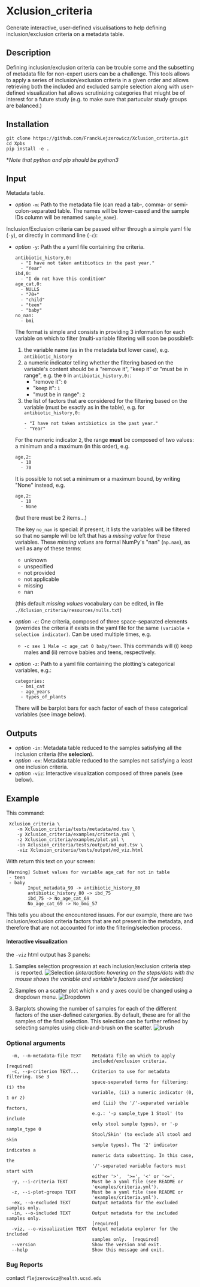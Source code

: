 # Xclusion_criteria

Generate interactive, user-defined visualisations to help defining inclusion/exclusion criteria on a metadata table.

## Description

Defining inclusion/exclusion criteria can be trouble some and the subsetting of metadata file for non-expert users 
can be a challenge. This tools allows to apply a series of inclusion/exclusion criteria in a given order and allows
retrieving both the included and excluded sample selection along with user-defined visualization hat allows scrutinizing
categories that miught be of interest for a future study (e.g. to make sure that partucular study groups are balanced.)    

## Installation

```
git clone https://github.com/FranckLejzerowicz/Xclusion_criteria.git
cd Xpbs
pip install -e .
```

*_Note that python and pip should be python3_

## Input

Metadata table.

- _option_ `-m`: Path to the metadata file (can read a tab-, comma- or semi-colon-separated table. The names will be 
lower-cased and the sample IDs column will be renamed `sample_name`).

Inclusion/Exclusion criteria can be passed either through a simple yaml file (`-y`), or directly in command line (`-c`): 
- _option_ `-y`: Path the a yaml file containing the criteria.
    ```
    antibiotic_history,0:
      - "I have not taken antibiotics in the past year."
      - "Year"
    ibd,0:
      - "I do not have this condition"
    age_cat,0:
      - NULLS
      - "70+"
      - "child"
      - "teen"
      - "baby"
    no_nan:
      - bmi
    ```
    The format is simple and consists in providing 3 information for each variable
    on which to filter (multi-variable  filtering will soon be possible!):
    1. the variable name (as in the metadata but lower case), e.g. `antibiotic_history`
    2. a numeric indicator telling whether the filtering based on the variable's content should be a 
    "remove it", "keep it" or "must be in range",  e.g. the `0` in `antibiotic_history,0:`:
        * "remove it": `0`
        * "keep it": `1`
        * "must be in range": `2`
    3. the list of factors that are considered for the filtering based on the
    variable (must be exactly as in the table), e.g. for `antibiotic_history,0:`
        ```
        - "I have not taken antibiotics in the past year."
        - "Year"
        ```
    For the  numeric indicator `2`, the range **must** be composed of two values:
    a minimum and a maximum (in this order), e.g.
    ```
    age,2:
      - 10
      - 70
    ```
    It is possible to not set a minimum or a maximum bound, by writing "None" instead, e.g.   
    ```
    age,2:
      - 10
      - None
    ```
    (but there must be 2 items...)
    
    The key `no_nan` is special: if present, it lists the variables will be filtered so that no sample will be left
    that has a _missing value_ for these variables. These _missing values_ are formal NumPy's "nan" (`np.nan`), as
    well as any of these terms:
    - unknown
    - unspecified
    - not provided
    - not applicable
    - missing
    - nan
    
    (this default _missing values_ vocabulary can be edited, in file `./Xclusion_criteria/resources/nulls.txt`)

- _option_ `-c`: One criteria, composed of three space-separated elements (overrides the criteria if exists in the yaml 
file for the same `(variable + selection indicator)`. Can be used multiple times, e.g.
    - `-c sex 1 Male -c age_cat 0 baby/teen`. This commands will (i) keep males **and** (ii) remove babies and teens, 
    respectively.
- _option_ `-z`: Path to a yaml file containing the plotting's categorical variables, e.g.:
    ```
    categories:
      - bmi_cat
      - age_years
      - types_of_plants
    ```
    There will be barplot bars for each factor of each of these categorical variables (see image below).
## Outputs

- _option_ `-in`: Metadata table reduced to the samples satisfying all the inclusion criteria (the **selecion**).
- _option_ `-ex`: Metadata table reduced to the samples not satisfying a least one inclusion criteria.
- _option_ `-viz`: Interactive visualization composed of three panels (see below).

## Example

This command:
```
 Xclusion_criteria \
    -m Xclusion_criteria/tests/metadata/md.tsv \
    -y Xclusion_criteria/examples/criteria.yml \
    -z Xclusion_criteria/examples/plot.yml \
    -in Xclusion_criteria/tests/output/md_out.tsv \
    -viz Xclusion_criteria/tests/output/md_viz.html
```
With return this text on your screen:
```
[Warning] Subset values for variable age_cat for not in table
 - teen
 - baby
        Input_metadata_99 -> antibiotic_history_80
        antibiotic_history_80 -> ibd_75
        ibd_75 -> No_age_cat_69
        No_age_cat_69 -> No_bmi_57
```
This tells you about the encountered issues. For our example, there are two inclusion/exclusion criteria factors 
that are not present in the metadata, and therefore that are not accounted for into the filtering/selection process.

#### Interactive visualization

the `-viz` html output has 3 panels:
1. Samples selection progression at each inclusion/exclusion criteria step is reported.
![Selection](./Xclusion_criteria/resources/images/selection_popup.png)
_(interaction: hovering on the steps/dots with the mouse shows
the variable and variable's factors used for selection)_

2. Samples on a scatter plot which x and y axes could be changed using a dropdown menu.
![Dropdown](./Xclusion_criteria/resources/images/dropdown_numeric.png)

3. Barplots showing the number of samples for each of the different factors of the user-defined catergories. By 
 default, these are for all the samples of the final selection. This selection can be further refined by selecting
 samples using click-and-brush on the scatter.
![brush](./Xclusion_criteria/resources/images/brush_samples.png)

### Optional arguments

``` 
  -m, --m-metadata-file TEXT    Metadata file on which to apply
                                included/exclusion criteria.  [required]
  -c, --p-criterion TEXT...     Criterion to use for metadata filtering. Use 3
                                space-separated terms for filtering: (i) the
                                variable, (ii) a numeric indicator (0, 1 or 2)
                                and (iii) the '/'-separated variable factors,
                                e.g.: '-p sample_type 1 Stool' (to include
                                only stool sample types), or '-p sample_type 0
                                Stool/Skin' (to exclude all stool and skin
                                sample types). The '2' indicator indicates a
                                numeric data subsetting. In this case, the
                                '/'-separated variable factors must start with
                                either '>',  '>=', '<' or '<='.
  -y, --i-criteria TEXT         Must be a yaml file (see README or
                                'examples/criteria.yml').
  -z, --i-plot-groups TEXT      Must be a yaml file (see README or
                                'examples/criteria.yml').
  -ex, --o-excluded TEXT        Output metadata for the excluded samples only.
  -in, --o-included TEXT        Output metadata for the included samples only.
                                [required]
  -viz, --o-visualization TEXT  Output metadata explorer for the included
                                samples only.  [required]
  --version                     Show the version and exit.
  --help                        Show this message and exit.
```



### Bug Reports

contact `flejzerowicz@health.ucsd.edu`